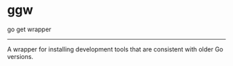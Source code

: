 # ggw
go get wrapper

---

A wrapper for installing development tools that are consistent with older Go versions.
